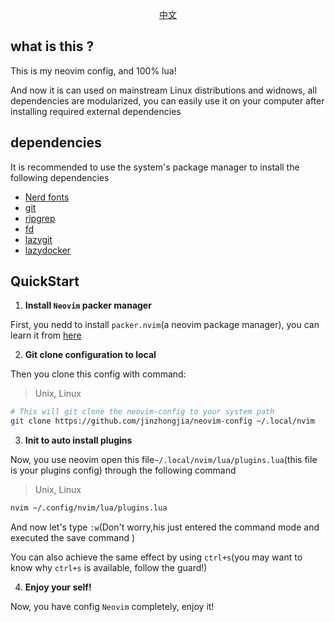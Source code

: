 <p align="center"> <a href="https://github.com/jinzhongjia/neovim-config/blob/main/Readme_CN.md">中文</a> </p>

## what is this ?

This is my neovim config, and 100% lua!

And now it is can used on mainstream Linux distributions and widnows, all dependencies are modularized, you can easily use it on your computer after installing required external dependencies

## dependencies

It is recommended to use the system's package manager to install the following dependencies

- [Nerd fonts](https://www.nerdfonts.com/font-downloads)
- [git](https://git-scm.com/downloads)
- [ripgrep](https://github.com/BurntSushi/ripgrep)
- [fd](https://github.com/sharkdp/fd)
- [lazygit](https://github.com/jesseduffield/lazygit)
- [lazydocker](https://github.com/jesseduffield/lazydocker)

## QuickStart

1. **Install `Neovim` packer manager**

First, you nedd to install `packer.nvim`(a neovim package manager), you can learn it from [here](https://github.com/wbthomason/packer.nvim#quickstart)

2. **Git clone configuration to local**

Then you clone this config with command:

> Unix, Linux

```bash
# This will git clone the neovim-config to your system path
git clone https://github.com/jinzhongjia/neovim-config ~/.local/nvim
```

3. **Init to auto install plugins**

Now, you use neovim open this file`~/.local/nvim/lua/plugins.lua`(this file is your plugins config) through the following command

> Unix, Linux

```bash
nvim ~/.config/nvim/lua/plugins.lua

```

And now let's type `:w`(Don't worry,his just entered the command mode and executed the save command )

You can also achieve the same effect by using `ctrl+s`(you may want to know why `ctrl+s` is available, follow the guard!)

4. **Enjoy your self!**

Now, you have config `Neovim` completely, enjoy it!
